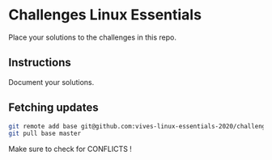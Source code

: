 # Challenges Linux Essentials

Place your solutions to the challenges in this repo.

## Instructions

Document your solutions.

## Fetching updates

```bash
git remote add base git@github.com:vives-linux-essentials-2020/challenges-linux-essentials.git
git pull base master
```

Make sure to check for CONFLICTS !
